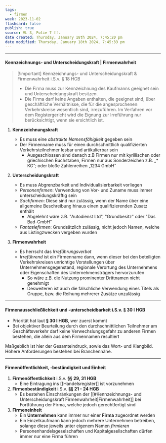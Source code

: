 ```yaml
---
tags:
  - firmen
week: 2023-11-02
flashcard: false
publish: true
source: VL 3, Folie 7 ff.
date created: Thursday, January 18th 2024, 7:45:20 pm
date modified: Thursday, January 18th 2024, 7:45:33 pm
---
```

***
#### Kennzeichnungs- und Unterscheidungskraft | Firmenwahrheit

> [!important] Kennzeichnungs- und Unterscheidungskraft & Firmenwahrheit i.S.v. § 18 HGB 
> - Die Firma muss zur Kennzeichnung des Kaufmanns geeignet sein und Unterscheidungskraft besitzen.
> - Die Firma darf keine Angaben enthalten, die geeignet sind, über geschäftliche Verhältnisse, die für die angesprochenen Verkehrskreise wesentlich sind, irrezuführen. Im Verfahren vor dem Registergericht wird die Eignung zur Irreführung nur berücksichtigt, wenn sie ersichtlich ist.

1. **Kennzeichnungskraft**
	- Es muss eine *abstrakte Namensfähigkeit* gegeben sein
	- Der Firmenname muss für einen durchschnittlich qualifizierten Verkehrsteilnehmer lesbar und artikulierbar sein
		- Ausgeschlossen sind danach z.B Firmen nur mit kyrillischen oder griechischen Buchstaben, Firmen nur aus Sonderzeichen z.B. „* KG“; oder bloße Zahlenreihen „1234 GmbH“

2. **Unterscheidungskraft**
	- Es muss Abgrenzbarkeit und Individualisierbarkeit vorliegen
	- *Personenfirmen*: Verwendung von Vor- und Zuname muss immer unterscheidungskräftig sein
	- *Sachfirmen*: Diese sind nur zulässig, wenn der Name über eine allgemeine Beschreibung hinaus einen qualifizierenden Zusatz enthält
		- Abgelehnt wäre z.B. "Autodienst Ltd", "Grundbesitz" oder "Das Bad-GmbH"
	- *Fantasiefirmen*: Grundsätzlich zulässig, nicht jedoch Namen, welche aus Listingzwecken vergeben wurden

3. **Firmenwahrheit**
	- Es herrscht das *Irreführungsverbot*
	- *Irreführend* ist ein Firmenname dann, wenn dieser bei den beteiligten Verkehrskreisen unrichtige Vorstellungen über Unternehmensgegenstand, regionale Verortung des Unternehmens oder Eigenschaften des Unternehmensträgers hervorzurufen
		- So wäre z.B. die Nutzung prominenter Drittnamen nicht genehmigt
		- Desweiteren ist auch die fälschliche Verwendung eines Titels als Gruppe, bzw. die Reihung mehrerer Zusätze unzulässig

***
#### Firmenausschließlichkeit und -unterscheidbarkeit i.S.v. § 30 I HGB

- Priorität hat laut **§ 30 I HGB**, wer zuerst kommt
- Bei objektiver Beurteilung durch den durchschnittlichen Teilnehmer am Geschäftsverkehr darf keine Verwechslungsgefahr zu anderen Firmen bestehen, die allein aus dem Firmennamen resultiert

Maßgeblich ist hier der Gesamteindruck, sowie das Wort- und Klangbild. Höhere Anforderungen bestehen bei Branchennähe.

***
#### Firmenöffentlichkeit, -beständigkeit und Einheit

1. **Firmenöffentlichkeit** i.S.v. **§§ 29, 31 HGB**
	- Eine Eintragung ins [[Handelsregister]] ist vorzunehmen
2. **Firmenbeständigkeit** i.S.v. **§§ 21 - 24 HGB**
	- Es bestehen Einschränkungen der [[#Kennzeichnungs- und Unterscheidungskraft Firmenwahrheit|Firmenwahrheit]] bei Fortführung der Firma, welche jedoch gerechtfertigt sind
3. **Firmeneinheit**
	- Ein **Unternehmen** kann immer nur einer **Firma** zugeordnet werden
	- Ein Einzelkaufmann kann jedoch mehrere Unternehmen betreiben, solange diese jeweils unter eigenem Namen *firmieren*
	- Personenhandelsgeselschaften und Kapitalgesellschaften dürfen immer nur eine Firma führen
